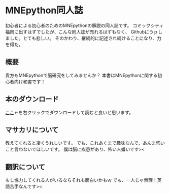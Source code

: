 # MNEpython同人誌
初心者による初心者のためのMNEpythonの解説の同人誌です。
コミックシティ福岡に出すはずでしたが、こんな同人誌が売れるはずもなく、
Githubにうｐしました。とても悲しい。
そのかわり、継続的に記述され続けることになり、力を得た。

## 概要
貴方もMNEpythonで脳研究をしてみませんか？
本書はMNEpythonに関する初心者向け和書です！

## 本のダウンロード
[ここ](https://github.com/uesseu/MNE-Doujinshi/raw/master/out.pdf)←を右クリックでダウンロードして読むと良いと思います。

## マサカリについて
教えてくれると凄くうれしいです。
でも、これあくまで趣味なんで、あんま怖いこと言わないでほしいです。
僕は脳に疾患があり、怖い人嫌いです><

## 翻訳について
もし協力してくれる人がいるならそれも面白いかもｗ
でも、一人じゃ無理！英語苦手なんです><
